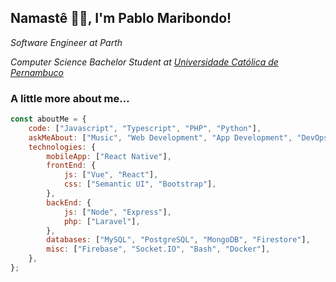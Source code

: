 <h2>Namastê 🙏🏻, I'm Pablo Maribondo!</h2>
<p><em>Software Engineer at Parth</em></p>
<p><em>Computer Science Bachelor Student at <a href="https://www1.unicap.br/">Universidade Católica de Pernambuco</a></em></p>

### A little more about me...  

```javascript
const aboutMe = {
    code: ["Javascript", "Typescript", "PHP", "Python"],
    askMeAbout: ["Music", "Web Development", "App Development", "DevOps", "Tests"],
    technologies: {
        mobileApp: ["React Native"],
        frontEnd: {
            js: ["Vue", "React"],
            css: ["Semantic UI", "Bootstrap"],
        },
        backEnd: {
            js: ["Node", "Express"],
            php: ["Laravel"],
        },
        databases: ["MySQL", "PostgreSQL", "MongoDB", "Firestore"],
        misc: ["Firebase", "Socket.IO", "Bash", "Docker"],
    },
};
```
